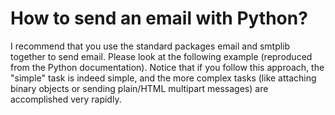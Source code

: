 # How to send an email with Python? 


I recommend that you use the standard packages email and smtplib together to send email. Please look at the following example (reproduced from the Python documentation). Notice that if you follow this approach, the "simple" task is indeed simple, and the more complex tasks (like attaching binary objects or sending plain/HTML multipart messages) are accomplished very rapidly.
